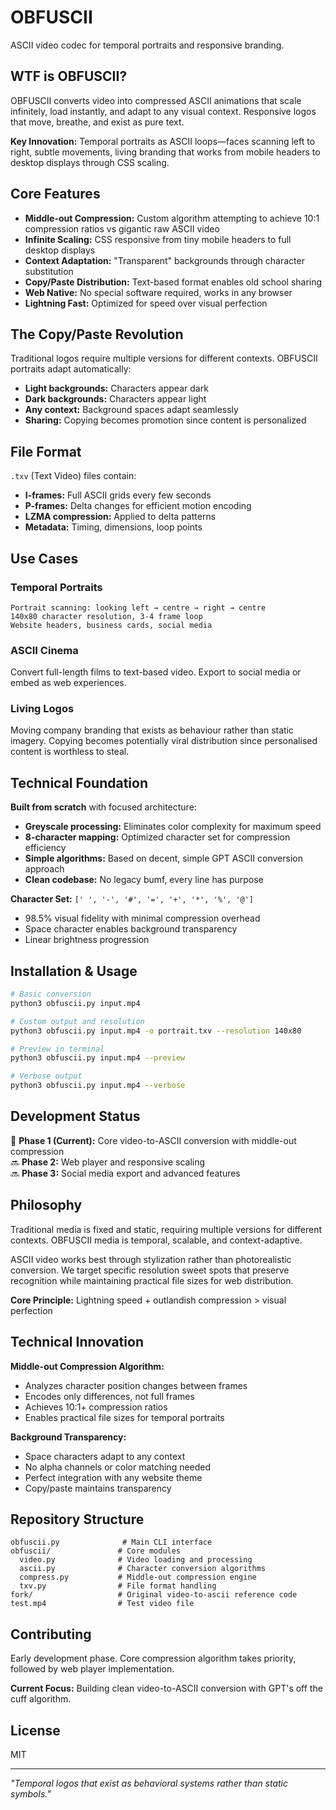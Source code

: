 # OBFUSCII

ASCII video codec for temporal portraits and responsive branding.

## WTF is OBFUSCII?

OBFUSCII converts video into compressed ASCII animations that scale infinitely, load instantly, and adapt to any visual context. Responsive logos that move, breathe, and exist as pure text.

**Key Innovation:** Temporal portraits as ASCII loops—faces scanning left to right, subtle movements, living branding that works from mobile headers to desktop displays through CSS scaling.

## Core Features

- **Middle-out Compression:** Custom algorithm attempting to achieve 10:1 compression ratios vs gigantic raw ASCII video
- **Infinite Scaling:** CSS responsive from tiny mobile headers to full desktop displays  
- **Context Adaptation:** "Transparent" backgrounds through character substitution
- **Copy/Paste Distribution:** Text-based format enables old school sharing
- **Web Native:** No special software required, works in any browser
- **Lightning Fast:** Optimized for speed over visual perfection

## The Copy/Paste Revolution

Traditional logos require multiple versions for different contexts. OBFUSCII portraits adapt automatically:

- **Light backgrounds:** Characters appear dark
- **Dark backgrounds:** Characters appear light  
- **Any context:** Background spaces adapt seamlessly
- **Sharing:** Copying becomes promotion since content is personalized

## File Format

`.txv` (Text Video) files contain:
- **I-frames:** Full ASCII grids every few seconds
- **P-frames:** Delta changes for efficient motion encoding  
- **LZMA compression:** Applied to delta patterns
- **Metadata:** Timing, dimensions, loop points

## Use Cases

### Temporal Portraits
```
Portrait scanning: looking left → centre → right → centre
140x80 character resolution, 3-4 frame loop
Website headers, business cards, social media
```

### ASCII Cinema
Convert full-length films to text-based video. Export to social media or embed as web experiences.

### Living Logos
Moving company branding that exists as behaviour rather than static imagery. Copying becomes potentially viral distribution since personalised content is worthless to steal.

## Technical Foundation

**Built from scratch** with focused architecture:
- **Greyscale processing:** Eliminates color complexity for maximum speed
- **8-character mapping:** Optimized character set for compression efficiency
- **Simple algorithms:** Based on decent, simple GPT ASCII conversion approach
- **Clean codebase:** No legacy bumf, every line has purpose

**Character Set:** `[' ', '-', '#', '=', '+', '*', '%', '@']`
- 98.5% visual fidelity with minimal compression overhead
- Space character enables background transparency
- Linear brightness progression

## Installation & Usage

```bash
# Basic conversion
python3 obfuscii.py input.mp4

# Custom output and resolution  
python3 obfuscii.py input.mp4 -o portrait.txv --resolution 140x80

# Preview in terminal
python3 obfuscii.py input.mp4 --preview

# Verbose output
python3 obfuscii.py input.mp4 --verbose
```

## Development Status

🚧 **Phase 1 (Current):** Core video-to-ASCII conversion with middle-out compression  
🔜 **Phase 2:** Web player and responsive scaling  
🔜 **Phase 3:** Social media export and advanced features

## Philosophy

Traditional media is fixed and static, requiring multiple versions for different contexts. OBFUSCII media is temporal, scalable, and context-adaptive. 

ASCII video works best through stylization rather than photorealistic conversion. We target specific resolution sweet spots that preserve recognition while maintaining practical file sizes for web distribution.

**Core Principle:** Lightning speed + outlandish compression > visual perfection

## Technical Innovation

**Middle-out Compression Algorithm:**
- Analyzes character position changes between frames
- Encodes only differences, not full frames
- Achieves 10:1+ compression ratios
- Enables practical file sizes for temporal portraits

**Background Transparency:**
- Space characters adapt to any context
- No alpha channels or color matching needed
- Perfect integration with any website theme
- Copy/paste maintains transparency

## Repository Structure

```
obfuscii.py              # Main CLI interface
obfuscii/               # Core modules
  video.py              # Video loading and processing
  ascii.py              # Character conversion algorithms  
  compress.py           # Middle-out compression engine
  txv.py                # File format handling
fork/                   # Original video-to-ascii reference code
test.mp4                # Test video file
```

## Contributing

Early development phase. Core compression algorithm takes priority, followed by web player implementation.

**Current Focus:** Building clean video-to-ASCII conversion with GPT's off the cuff algorithm.

## License

MIT

---

*"Temporal logos that exist as behavioral systems rather than static symbols."*